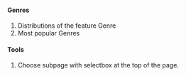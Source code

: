 #### Genres

1. Distributions of the feature Genre
2. Most popular Genres

#### Tools

1. Choose subpage with selectbox at the top of the page.